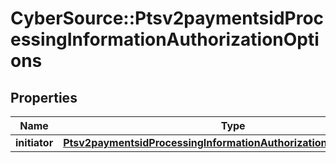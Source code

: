 # CyberSource::Ptsv2paymentsidProcessingInformationAuthorizationOptions

## Properties
Name | Type | Description | Notes
------------ | ------------- | ------------- | -------------
**initiator** | [**Ptsv2paymentsidProcessingInformationAuthorizationOptionsInitiator**](Ptsv2paymentsidProcessingInformationAuthorizationOptionsInitiator.md) |  | [optional] 


